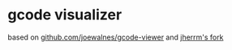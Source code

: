 # gcode visualizer

based on [github.com/joewalnes/gcode-viewer](https://github.com/joewalnes/gcode-viewer) and [jherrm's fork](https://github.com/jherrm/gcode-viewer)
